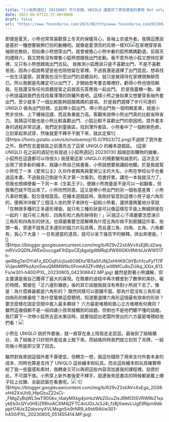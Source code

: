 ```yaml
---
title: "[小狐熊週記] 20230807 不只衣服，UNIQLO 還提供了更有價值的事物 Not only clothes, UNIQLO also provides more valuable things"
date: 2023-08-07T22:37:00+0800
draft: false
url: "https://www.foxandursa.com/2023/08/httpswww.foxandursa.com20230820230807not-only-clothes-uniqlo-.html.html"
---
```





即便是夏天，小熊也常常喜歡穿上冬天的保暖背心，長袖上衣或外套。我猜這應該是基於一種想要裝飾打扮的動機吧。就像是愛漂亮的烏鴉一樣XD![]($https://blogger.googleusercontent.com/img/b/R29vZ2xl/AVvXsEilorsZGlcAgLin1S-aCEs3CZzdqfpuOdEOEuSIOYWWoKnvMsnaydv_onPSYXJYR9hdq3GWUYYkcgWffu8-xQoVSyIpFqm_TEVKOalHrABMCL4fwaWC2s2UH1L2E42d6K1NkxW2naa15wZXbAAviM-uXcx-2WVHMeClLjDllGIaRnszN1gUwYq2cE3S7t4/s320/image.png)在家裡穿穿長袖倒也無妨，但如果小熊想穿出門，就會被擔心小熊中暑的狐熊媽媽勸退。前兩天的禮拜六，我又問有沒有哪隻小狐熊想跟我出門走動。毫不意外地小狐又想待在家裡，又只有小熊想跟我出門去玩。 我推測小狐應該只是不喜歡出門，不是不喜歡爸爸。因為小狐說希望爸爸也陪他留在家裡。不過我還是選擇了出門逛逛，想尋找一些生活靈感。其實我也沒什麼出門的具體目的，就只是覺得待在家裡很無聊而已。所以我都是先確定可以出門了，才開始思考要去哪裡好。虧得小熊也很信賴我，在我還沒有任何具體提案之前就首先答應我一起出門。 於是我靈機一動，跟小熊提議說我們去找找看薄薄的防曬外套吧。這樣小熊之後如果又想要穿長袖外套出門，至少就多了一個比較能夠說服媽媽的選項。 於是我們選擇了步行可達的 UNIQLO 做為出門目標。比起帶小狐出門，帶小熊出門有一個明顯差異，就是小熊步伐快、上下樓梯迅捷、而且負重能力高。客觀來說帶小熊出門真的比較省時省力。我猜這可能也是小熊比較喜歡出門、小狐比較不喜歡出門的原因吧。買外套本身的過程非常迅速，我們走到童裝區，找到薄外套區，小熊看中了一個粉紫色款，立刻拿起來試穿，然後就愛不釋手不脫下來，就此定案![]($https://fonts.gstatic.com/s/e/notoemoji/15.0/1f923/72.png)不過除了買外套之外，我們在去童裝區之前還先去了這家 UNIQLO 的繪本遊戲區。 (這家 UNIQLO 在之前的週記也有提過 [小狐熊週記] 20230130 超越逛街購物的娛樂，小狐熊在這邊都可以待很久) 我感覺這家 UNIQLO 的規劃蠻有誠意的，這次去又出現了很多新的繪本。我讓小熊自己挑書看，小熊說想要我講給他聽。於是我就幫小熊唸了一本《愛哭公主》久仰作者賴馬與愛哭公主的大名，小熊在學校似乎也看過這本書。不過我自己倒是今天才第一次看到。唸書好累，講完一本我就沒力了。但我也想順便看一下另一本《生氣王子》，便跟小熊商量是不是可以一起翻看，但我嘴巴就不唸出來了。小熊欣然同意。這又是帶小熊出門的另一個有感差異：小熊凡事好商量。配合度相當高。在繪本遊戲區時，我剛好留意到這裡小凳子是六角形的，便興沖沖搬了三個沒人坐的凳子來拼在一起給小熊看，邊拼邊興奮地分享說「在無限多種的正多邊形裡面，就只有三種形狀是可以像這樣在平面上無縫拼接在一起的！就只有三角形、四角形和六角形辦得到！」![]($https://blogger.googleusercontent.com/img/b/R29vZ2xl/AVvXsEhNvUbbA6o-3bbUH5fxws0IkH8IP3vbV9N80F9BVNgnmYWGvpHdMr6-k-j0BmGi5bhVF4rhTHtw1MwOlt6kuzMT9R4KreQmlsFIgQaDw8H_awsNSV6GJxXyMI7QCA0ykw5O6Eoo9m3CJh2VJKffTZvvEODycPP0z46UPPGAr015zUO7HnWMn8c-G7tMRsE/w301-h400/PXL_20230805_042016714.jpg)我正心下琢磨要怎麼演示三角形和四角形的拼法，也琢磨著要怎麼解釋為什麼五角形做不到密舖這件事，抬頭一看，旁邊不就有正多邊形的磁力片玩具嗎，而且還三角、四角、五角、六角都有，我心下大喜！ 一旦有適當的道具，就可以省下幾百字的解釋。拼出來便是。![]($https://blogger.googleusercontent.com/img/b/R29vZ2xl/AVvXsEjBLd2wqmRVxGQDNJWEeGvccgaK1hDpvCEj4guIgdtMRqUfW90GKh9MrbIJxWW517h-qeIRbgTerDYi4Fz_6DOqfUcjlux6O9Ehz1B5aSfUNj2xHHK6CbYBch1cuFyfTl1FVUjeoMfPkzAznSwuQMlMWNc0FnmA5ZFvtMyLwWNfCu8oZUAq_XXix_613Fs/w301-h400/PXL_20230805_042306642.MP.jpg)
雖然是對著小熊講解，但主要還是我自己獲得了最大的喜悅。在簡單的過程中再次體會到了數學的美妙。礙於時間，緊接在「正六邊形鑲嵌」後的其它話題我就沒有再對小熊說下去了。像是：為什麼蜂巢都是六角形的？
既然同樣可以密舖平面，那為什麼沒有三角形或四角形的蜂巢呢？為什麼蜜蜂這麼聰明，知道要選擇六角形這個最有效率的形狀？要怎麼樣在固定空間中塞入最多顆球？
六方最密堆積和面心立方堆積有何異同？雖然這幾個都不是一般四歲小孩常接觸到的話題，但倒也不是他們聽不懂的話題。 我打算下一次帶小狐熊去逛水果店時，就要指認出老闆所使出的六方最密堆積給他們看！![]($https://blogger.googleusercontent.com/img/b/R29vZ2xl/AVvXsEgDUWwEzDdS8DkW0I8djrHURvwMqaHjlqaBInwhIXdWuVf6myqu3a6EYKnarkTt5WkXmnYH_EMcHKMTeiE6V87NGtIJIEsaLLaa0xZIbg0X2Plzo3AacnIrYCGHbyESSigEw-qC0K5XFyUANMzD6ljk_tRq449Us_2adzeMkgE2N3fFMEQxG2uDvz2w4n8/s320/image.png)


小熊在 UNIQLO 挑好外套後，就一直穿在身上陪我走走逛逛。最後到了結帳櫃台，為了結帳才只好把外套從身上脫下來。而結帳同時我們就立刻剪了吊牌，一結完帳小熊旋即又穿了回去。

雖然對我來說這個外套不算便宜，但轉念一想，我這份錢除了用來支付外套本身的成本、同時也算是支持了 UNIQLO 這些繪本和玩具。而且這些繪本和玩具確實帶給了我一些靈感和素材，我轉身又可以再把這些內容添加進我的課程裡。投資於此，不可謂不值。小熊穿上新外套後愛不釋手，就連後來逛書店的時候都是戴上帽子拉上拉鍊、全副武裝在看書呢。![]($https://blogger.googleusercontent.com/img/b/R29vZ2xl/AVvXsEighsrjxDxm9_2A9fQQb3rgr6_7zvAE_Yz_JbjCUtQh6Ztkt66rx7TBAlUvIGVL9V75irMfOgYpFvWXAzypUnuFmLeMIC5Zf65A_79jyLxTjd762oGvsuHUyutiLs3IzP5cbNs5ARZJV94wFP7m2cFR9_9Tatm1Z7wyNOSQW_2LnJ-W3DUJiSnzFVn0l2k/w301-h400/PXL_20230805_051507738.jpg)
![]($https://blogger.googleusercontent.com/img/b/R29vZ2xl/AVvXsEga_2GS6oH42XxUh9_HlpGzuZ22sCi-_FMgZyBqWL5wT90Gkv_I4alyMXkg4joHszWbZGcuZlxJRM55ISVRWRkZ1xpykEb3cQYv0HEiZRRiviACXM4jZFTC4oU0zJx3J4i_fzBjXwevLlJgE9Npm9dbppH74Ux3ZobxinyXVLMsgn5ix9rNR9_k9otl9AI/w301-h400/PXL_20230805_051455414.MP.jpg)


